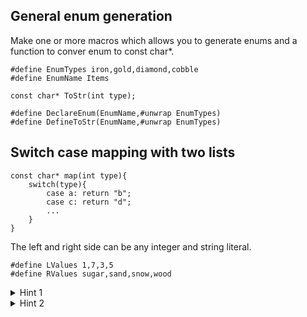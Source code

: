 ## General enum generation
Make one or more macros which allows you to generate enums
and a function to conver enum to const char*.

```
#define EnumTypes iron,gold,diamond,cobble
#define EnumName Items

const char* ToStr(int type);

#define DeclareEnum(EnumName,#unwrap EnumTypes)
#define DefineToStr(EnumName,#unwrap EnumTypes)
```


## Switch case mapping with two lists
```
const char* map(int type){
    switch(type){
        case a: return "b";
        case c: return "d";
        ...
    }
}
```
The left and right side can be any integer and string literal.

```
#define LValues 1,7,3,5
#define RValues sugar,sand,snow,wood
```

<details>
<summary>Hint 1</summary>
#define Rev(x,...) Rev(...), x
#define Rev(x) x

#define Cone(x,...,y) x,y,Cone(...)
#define Cone(x,y) x,y

Cone(#unwrap LValues,#unwrap Rev(RValues))

</details>
<details>
<summary>Hint 2</summary>
#define Case
#define Case(x,y,...) case x: return y; Case(...)
//#define Case(x,...,y) case x: return y; Case(...)

Case( ? )
</details>
